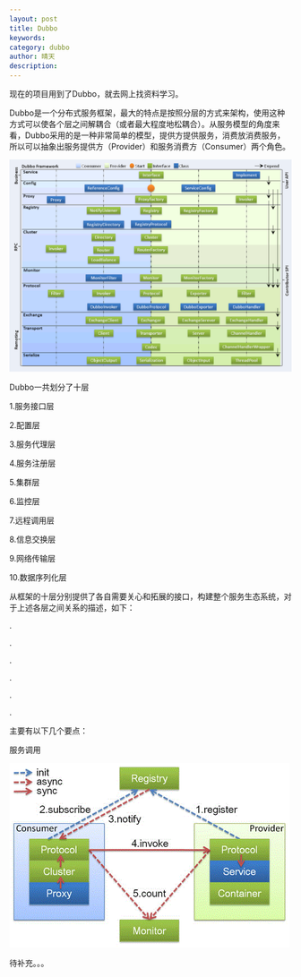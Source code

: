 ```yaml
---
layout: post
title: Dubbo
keywords: 
category: dubbo
author: 晴天
description: 
---
```


<P>现在的项目用到了Dubbo，就去网上找资料学习。</P>

<p>Dubbo是一个分布式服务框架，最大的特点是按照分层的方式来架构，使用这种方式可以使各个层之间解耦合（或者最大程度地松耦合）。从服务模型的角度来看，Dubbo采用的是一种非常简单的模型，提供方提供服务，消费放消费服务，所以可以抽象出服务提供方（Provider）和服务消费方（Consumer）两个角色。</p>

![Dubbo](/images/18-04-12-Dubbo.png)

<p>Dubbo一共划分了十层</p>

<p>	1.服务接口层</p>

<p>	2.配置层</p>

<p>	3.服务代理层</p>

<p>	4.服务注册层</p>

<p>	5.集群层</p>

<p>	6.监控层</p>

<p>	7.远程调用层</p>

<p>	8.信息交换层</p>

<p>	9.网络传输层</p>

<p>	10.数据序列化层</p>

<p>从框架的十层分别提供了各自需要关心和拓展的接口，构建整个服务生态系统，对于上述各层之间关系的描述，如下：</p>

<p>	.</p>

<p>	.</p>

<p>	.</p>

<p>	.</p>

<p>	.</p>

<p>	.</p>

<p>主要有以下几个要点：</p>

<p>服务调用</p>

![服务调用](/images/18-04-12-Dubbo01.png)

<p>待补充。。。</p>